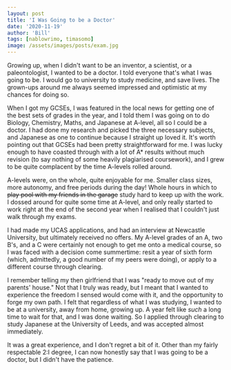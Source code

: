 ```yaml
---
layout: post
title: 'I Was Going to be a Doctor'
date: '2020-11-19'
author: 'Bill'
tags: [nablowrimo, timasomo]
image: /assets/images/posts/exam.jpg
---
```


Growing up, when I didn't want to be an inventor, a scientist, or a paleontologist, I wanted to be a doctor. I told everyone that's what I was going to be. I would go to university to study medicine, and save lives. The grown-ups around me always seemed impressed and optimistic at my chances for doing so.

When I got my GCSEs, I was featured in the local news for getting one of the best sets of grades in the year, and I told them I was going on to do Biology, Chemistry, Maths, and Japanese at A-level, all so I could be a doctor. I had done my research and picked the three necessary subjects, and Japanese as one to continue because I straight up loved it. It's worth pointing out that GCSEs had been pretty straightforward for me. I was lucky enough to have coasted through with a lot of A* results without much revision (to say nothing of some heavily plagiarised coursework), and I grew to be quite complacent by the time A-levels rolled around.

A-levels were, on the whole, quite enjoyable for me. Smaller class sizes, more autonomy, and free periods during the day! Whole hours in which to ~~play pool with my friends in the garage~~ study hard to keep up with the work. I dossed around for quite some time at A-level, and only really started to work right at the end of the second year when I realised that I couldn't just walk through my exams.

I had made my UCAS applications, and had an interview at Newcastle University, but ultimately received no offers. My A-level grades of an A, two B's, and a C were certainly not enough to get me onto a medical course, so I was faced with a decision come summertime: resit a year of sixth form (which, admittedly, a good number of my peers were doing), or apply to a different course through clearing.

I remember telling my then girlfriend that I was "ready to move out of my parents' house." Not that I truly was ready, but I meant that I wanted to experience the freedom I sensed would come with it, and the opportunity to forge my own path. I felt that regardless of what I was studying, I wanted to be at a university, away from home, growing up. A year felt like _such_ a long time to wait for that, and I was done waiting. So I applied through clearing to study Japanese at the University of Leeds, and was accepted almost immediately. 

It was a great experience, and I don't regret a bit of it. Other than my fairly respectable 2:I degree, I can now honestly say that I was going to be a doctor, but I didn't have the patience.
